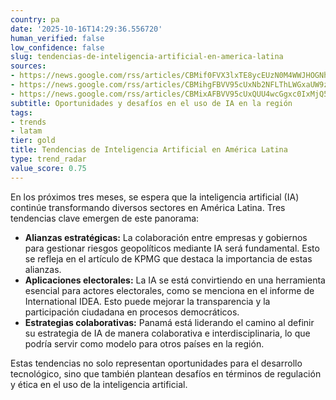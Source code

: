 ```yaml
---
country: pa
date: '2025-10-16T14:29:36.556720'
human_verified: false
low_confidence: false
slug: tendencias-de-inteligencia-artificial-en-america-latina
sources:
- https://news.google.com/rss/articles/CBMif0FVX3lxTE8ycEUzN0M4WWJHOGNhMkduNnRtMURLQUhQMnpHS01ETW5lRDJHS2dlNHJNVFNvanFVNWR4WXQwWHpuUWppVzJMUWp5aWFobUhXSWY3QlpnektBYXdBR1dnMEhIOWhZZ09GYU5Hb3ZzR2NmMHZwb2k2bTh1T0h2RkE?oc=5
- https://news.google.com/rss/articles/CBMihgFBVV95cUxNb2NFLThLWGxaUW9zTlpRTEtrVFptV3BzYU5uamZlMEtHa1BQYlVIek13Q3lQWkpGUGQtVzRpcnZFdGhicXZVSVlocVc2VGlWcEVYVTVrUnEzdWVJWXEzOXl2OXZid2lXNnJZcHdDUDhaM0xpRkNpM1hzTmxZSTExSERObVNXQQ?oc=5
- https://news.google.com/rss/articles/CBMixAFBVV95cUxQUU4wcGgxc0IxMjQ5bXdxcFFkQTBYd2VZQUI2U0hoRlNHMERGanl0VDNSb2dEUlNDamJpbWE3VWwtclgzcWxGU2h3RTZLNExtWHhHMEJZUEMyN3JJdlkyQ2l1U011YS1xSFlWS09uQ2VxcjhYV3RmdDhlTTJCRk1aUy1mdVZDWUppeW5mNFJYdmdoUmZFTEVlb1d1TFYwYkdwUUtxUlBPSzY0cUxlMWFmdC1Wd2lSblY0dWZBQ0g0WHRkTVNw?oc=5
subtitle: Oportunidades y desafíos en el uso de IA en la región
tags:
- trends
- latam
tier: gold
title: Tendencias de Inteligencia Artificial en América Latina
type: trend_radar
value_score: 0.75
---
```


<p>En los próximos tres meses, se espera que la inteligencia artificial (IA) continúe transformando diversos sectores en América Latina. Tres tendencias clave emergen de este panorama:</p><ul><li><strong>Alianzas estratégicas:</strong> La colaboración entre empresas y gobiernos para gestionar riesgos geopolíticos mediante IA será fundamental. Esto se refleja en el artículo de KPMG que destaca la importancia de estas alianzas.</li><li><strong>Aplicaciones electorales:</strong> La IA se está convirtiendo en una herramienta esencial para actores electorales, como se menciona en el informe de International IDEA. Esto puede mejorar la transparencia y la participación ciudadana en procesos democráticos.</li><li><strong>Estrategias colaborativas:</strong> Panamá está liderando el camino al definir su estrategia de IA de manera colaborativa e interdisciplinaria, lo que podría servir como modelo para otros países en la región.</li></ul><p>Estas tendencias no solo representan oportunidades para el desarrollo tecnológico, sino que también plantean desafíos en términos de regulación y ética en el uso de la inteligencia artificial.</p>